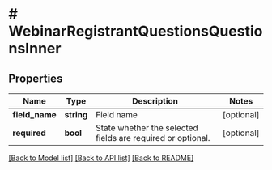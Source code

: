 # # WebinarRegistrantQuestionsQuestionsInner

## Properties

Name | Type | Description | Notes
------------ | ------------- | ------------- | -------------
**field_name** | **string** | Field name | [optional]
**required** | **bool** | State whether the selected fields are required or optional. | [optional]

[[Back to Model list]](../../README.md#models) [[Back to API list]](../../README.md#endpoints) [[Back to README]](../../README.md)
